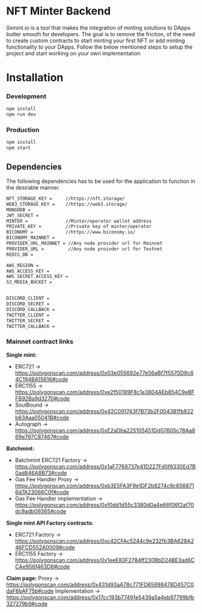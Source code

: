 # NFT Minter Backend
0xmint.io is a tool that makes the integration of minting solutions to DApps butter smooth for developers. The goal is to remove the friction, of the need to create custom contracts to start minting your first NFT or add minting functionality to your DApps.
Follow the below mentioned steps to setup the project and start working on your own implementation

# Installation

### Development
```bash
npm install
npm run dev
```

### Production
```bash
npm install
npm start
```

## Dependencies
The following dependencies has to be used for the application to function in the desirable manner.

```bash
NFT_STORAGE_KEY =     //https://nft.storage/
WEB3_STORAGE_KEY =    //https://web3.storage/
MONGODB = 
JWT_SECRET = 
MINTER =              //Minter/operator wallet address
PRIVATE_KEY =         //Private key of minter/operator
BICONOMY =            //https://www.biconomy.io/
BICONOMY_MAINNET = 
PROVIDER_URL_MAINNET = //Any node provider url for Mainnet
PROVIDER_URL =         //Any node proivder url for Testnet
REDIS_DB = 

AWS_REGION =
AWS_ACCESS_KEY =
AWS_SECRET_ACCESS_KEY =
S3_MEDIA_BUCKET =


DISCORD_CLIENT = 
DISCORD_SECRET = 
DISCORD_CALLBACK =
TWITTER_CLIENT = 
TWITTER_SECRET = 
TWITTER_CALLBACK = 
```

### Mainnet contract links
**Single mint:**
- ERC721 -> https://polygonscan.com/address/0x03e055692e77e56aBf7f5570D9c64C194BA15616#code
- ERC1155 -> https://polygonscan.com/address/0xe2f50189F8c1e3804AEb854C9eBFFB92Ba9d3270#code
- SoulBound -> https://polygonscan.com/address/0x42C091743f7B73b2F0043B1fb822b63Aaa05041B#code
- Autograph -> https://polygonscan.com/address/0xE2aDba225105451Dd07605c78Aa869e797C87467#code

**Batchmint:**
- Batchmint ERC721 Factory -> https://polygonscan.com/address/0x1aF7768737e41D227Fd0f6330Ed7B0ad846A8B73#code
- Gas Fee Handler Proxy -> https://polygonscan.com/address/0xb3E5FA3F9e1DF2b8274c9c8568716d7A23066C0f#code
- Gas Fee Handler implementation -> https://polygonscan.com/address/0xf0dd1d55c3380d0a4e66f06f2af70dc9adb09365#code

**Single mint API Factory contracts:**
- ERC721 Factory -> https://polygonscan.com/address/0xc42CFAc5244c9e232fb3BA628A246FCD552A0009#code
- ERC1155 Factory -> https://polygonscan.com/address/0x1eeE83F2784ff230BbD24BE3ad6CCAe956f463D8#code

**Claim page:**
Proxy -> https://polygonscan.com/address/0x431d93aA78c771FD65998478D457C0daF6bAF75b#code
Implementation -> https://polygonscan.com/address/0x17cc193b77491e5439a5a4eb97799bfb327279b9#code
